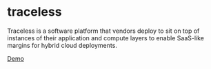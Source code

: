 # traceless
Traceless is a software platform that vendors deploy to sit on top of instances of their application and compute layers to enable SaaS-like margins for hybrid cloud deployments.

[Demo](https://www.loom.com/share/069e4e85dc524ccfab7cf2bb4cc55fec)
